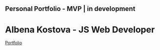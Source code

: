 ## Personal Portfolio - MVP | **in development**

# Albena Kostova - JS Web Developer

[Portfolio](https://albenakostova-jswebdeveloper.github.io/)
